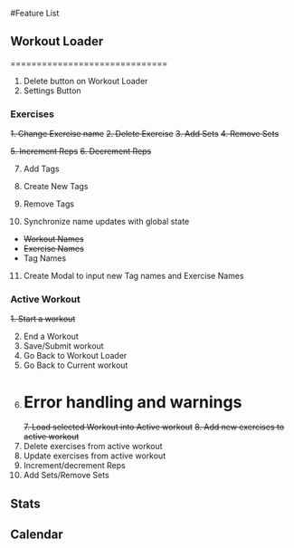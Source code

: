 #Feature List

## Workout Loader

==============================

1. Delete button on Workout Loader
2. Settings Button

### Exercises

~~1. Change Exercise name~~
~~2. Delete Exercise~~
~~3. Add Sets~~
~~4. Remove Sets~~

~~5. Increment Reps~~
~~6. Decrement Reps~~

7. Add Tags
8. Create New Tags
9. Remove Tags

10. Synchronize name updates with global state

- ~~Workout Names~~
- ~~Exercise Names~~
- Tag Names

11. Create Modal to input new Tag names and Exercise Names

### Active Workout

~~1. Start a workout~~

2. End a Workout
3. Save/Submit workout
4. Go Back to Workout Loader
5. Go Back to Current workout
6. # Error handling and warnings
   ~~7. Load selected Workout into Active workout~~
   ~~8. Add new exercises to active workout~~
7. Delete exercises from active workout
8. Update exercises from active workout
9. Increment/decrement Reps
10. Add Sets/Remove Sets

## Stats

## Calendar
